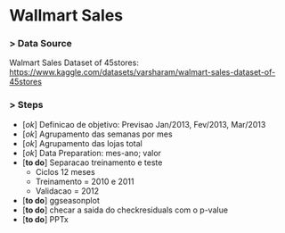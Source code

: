 # Wallmart Sales

### > Data Source

Walmart Sales Dataset of 45stores: https://www.kaggle.com/datasets/varsharam/walmart-sales-dataset-of-45stores

### > Steps

- [_ok_] Definicao de objetivo: Previsao Jan/2013, Fev/2013, Mar/2013
- [_ok_] Agrupamento das semanas por mes
- [_ok_] Agrupamento das lojas total
- [_ok_] Data Preparation: mes-ano; valor
- [**to do**] Separacao treinamento e teste
	- Ciclos 12 meses
	- Treinamento = 2010 e 2011 
	- Validacao = 2012	
- [**to do**] ggseasonplot
- [**to do**] checar a saida do checkresiduals com o p-value
- [**to do**] PPTx
